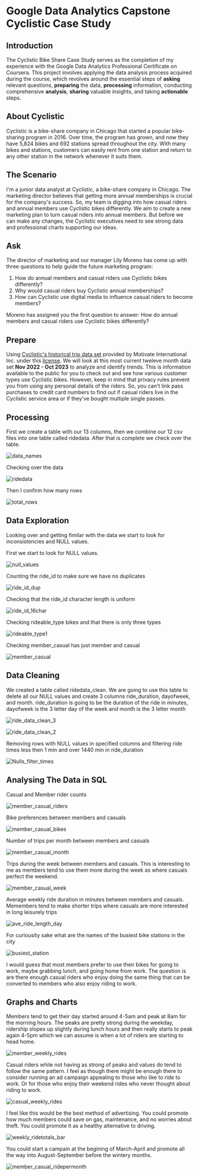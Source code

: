 # Google Data Analytics Capstone Cyclistic Case Study

## Introduction
The Cyclistic Bike Share Case Study serves as the completion of my experience with the Google Data Analytics Professional Certificate on Coursera. This project involves applying the data analysis process acquired during the course, which revolves around the essential
steps of __asking__ relevant questions, __preparing__ the data, __processing__ information, conducting comprehensive __analysis__, __sharing__ valuable insights, and taking __actionable__ steps.

## About Cyclistic
Cyclistic is a bike-share company in Chicago that started a popular bike-sharing program in 2016. Over time, the program has grown, and now they have 5,824 bikes and 692 stations spread throughout the city. With many bikes and stations, customers can easily rent from
one station and return to any other station in the network whenever it suits them.

## The Scenario

I'm a junior data analyst at Cyclistic, a bike-share company in Chicago. The marketing director believes that getting more annual memberships is crucial for the company's success. So, my team is digging into how casual riders and annual members use Cyclistic bikes
differently. We aim to create a new marketing plan to turn casual riders into annual members. But before we can make any changes, the Cyclistic executives need to see strong data and professional charts supporting our ideas.

## Ask
The director of marketing and our manager Lily Moreno has come up with three questions to help guide the future marketing program:
1. How do annual members and casual riders use Cyclistic bikes differently?
2. Why would casual riders buy Cyclistic annual memberships?
3. How can Cyclistic use digital media to influence casual riders to become members?
 
Moreno has assigned you the first question to answer: How do annual members and casual riders use Cyclistic bikes differently?

## Prepare
Using [Cyclistic's historical trip data set](https://divvy-tripdata.s3.amazonaws.com/index.html) provided by Motivate International Inc. under this [license](https://divvybikes.com/data-license-agreement).  We will look at this most current tweleve month data set __Nov 2022 - Oct 2023__ to analyze and identify trends. 
This is information available to the public for you to check out and see how various customer types use Cyclistic bikes. However, keep in mind that privacy rules prevent you from using any personal details of the riders. So, you can't link
pass purchases to credit card numbers to find out if casual riders live in the Cyclistic service area or if they've bought multiple single passes.

## Processing
First we create a table with our 13 columns, then we combine our 12 csv files into one table called ridedata.  After that is complete we check over the table.

![data_names](https://github.com/rcs1978/Google-Data-Analytics-Capstone-Cyclistic-Case-Study/assets/152421676/b52121e2-6b99-46ff-8948-9fa31b26327e)


Checking over the data 

![ridedata](https://github.com/rcs1978/Google-Data-Analytics-Capstone-Cyclistic-Case-Study/assets/152421676/de51d2bf-57a1-4dc0-8ca8-7b31326c6fea)

Then I confirm how many rows

![total_rows](https://github.com/rcs1978/Google-Data-Analytics-Capstone-Cyclistic-Case-Study/assets/152421676/a1bbb9e0-89e2-45a4-844f-024194bd68a9)

## Data Exploration
Looking over and getting fimilar with the data we start to look for inconsistencies and NULL values.

First we start to look for NULL values.  

![null_values](https://github.com/rcs1978/Google-Data-Analytics-Capstone-Cyclistic-Case-Study/assets/152421676/33e8d78f-8832-4c69-9359-568b7a8dfce4)

Counting the ride_id to make sure we have no duplicates

![ride_id_dup](https://github.com/rcs1978/Google-Data-Analytics-Capstone-Cyclistic-Case-Study/assets/152421676/89919664-c609-4897-9fc4-2472991f9084)

Checking that the ride_id character length is uniform

![ride_id_16char](https://github.com/rcs1978/Google-Data-Analytics-Capstone-Cyclistic-Case-Study/assets/152421676/1542c648-917c-4bae-a9de-4f1924a3fbcf)

Checking rideable_type bikes and that there is only three types

![rideable_type1](https://github.com/rcs1978/Google-Data-Analytics-Capstone-Cyclistic-Case-Study/assets/152421676/a9224f0d-231d-4854-87ca-bc844f111972)

Checking member_casual has just member and casual

![member_casual](https://github.com/rcs1978/Google-Data-Analytics-Capstone-Cyclistic-Case-Study/assets/152421676/2891023f-3e21-4eb4-9d3b-45f771168770)

## Data Cleaning

We created a table called ridedata_clean.  We are going to use this table to delete all our NULL values and create 3 columns ride_duration, dayofweek, and month.  ride_duration is going to be the duration of the ride in minutes, dayofweek is the 3 letter day of the week
and month is the 3 letter month

![ride_data_clean_3](https://github.com/rcs1978/Google-Data-Analytics-Capstone-Cyclistic-Case-Study/assets/152421676/ad766204-73cf-43f8-929f-675bdcd2c40e)

![ride_data_clean_2](https://github.com/rcs1978/Google-Data-Analytics-Capstone-Cyclistic-Case-Study/assets/152421676/e00d89dd-ec00-4022-a732-e6add799b765)

Removing rows with NULL values in specified columns and filtering ride times less then 1 min and over 1440 min in ride_duration

![Nulls_filter_times](https://github.com/rcs1978/Google-Data-Analytics-Capstone-Cyclistic-Case-Study/assets/152421676/587bc53a-a983-4f97-a7b0-0741f21f06f8)

## Analysing The Data in SQL

Casual and Member rider counts

![member_casual_riders](https://github.com/rcs1978/Google-Data-Analytics-Capstone-Cyclistic-Case-Study/assets/152421676/b55264c3-6745-4cb7-9495-ade0d3b0f73d)

Bike preferences between members and casuals

![member_casual_bikes](https://github.com/rcs1978/Google-Data-Analytics-Capstone-Cyclistic-Case-Study/assets/152421676/5ae156b2-9768-4132-86c6-56571980a269)

Number of trips per month between members and casuals

![member_casual_month](https://github.com/rcs1978/Google-Data-Analytics-Capstone-Cyclistic-Case-Study/assets/152421676/639e1310-9366-4cd0-9979-a3d975133832)


Trips during the week between members and casuals.  This is interesting to me as members tend to use them more during the week as where casuals perfect the weekend.

![member_casual_week](https://github.com/rcs1978/Google-Data-Analytics-Capstone-Cyclistic-Case-Study/assets/152421676/9c28e290-c444-4636-bb20-fdb90820a2d4)

Average weekly ride duration in minutes between members and casuals.  Memembers tend to make shorter trips where casuals are more interested in long leisurely trips

![ave_ride_length_day](https://github.com/rcs1978/Google-Data-Analytics-Capstone-Cyclistic-Case-Study/assets/152421676/765c55ed-7810-4ed7-a193-609b5716a394)

For curiousity sake what are the names of the busiest bike stations in the city

![busiest_station](https://github.com/rcs1978/Google-Data-Analytics-Capstone-Cyclistic-Case-Study/assets/152421676/ba2fbb11-59fe-483c-a167-9bfedb90e807)

I would guess that most members prefer to use their bikes for going to work, maybe grabbing lunch, and going home from work.  The question is are there enough casual riders who enjoy doing the same thing that can be converted to members who also enjoy riding to work.

## Graphs and Charts
Members tend to get their day started around 4-5am and peak at 8am for the morning hours.  The peaks are pretty strong during the weekday, ridership slopes up slightly during lunch hours and then really starts to peak again 4-5pm which we can assume is when a lot of riders
are starting to head home.

![member_weekly_rides](https://github.com/rcs1978/Google-Data-Analytics-Capstone-Cyclistic-Case-Study/assets/152421676/8d311711-2e14-4f0b-9710-cf73ee0ce252)

Casual riders while not having as strong of peaks and values do tend to follow the same pattern.  I feel as though there might be enough there to consider running an ad campaign appealing to those who like to ride to work.  Or for those who enjoy their weekend rides who never 
thought about riding to work.

![casual_weekly_rides](https://github.com/rcs1978/Google-Data-Analytics-Capstone-Cyclistic-Case-Study/assets/152421676/1ac29abc-4a1a-4454-b030-bf2a2889ea1a)

I feel like this would be the best method of advertising.  You could promote how much members could save on gas, maintenance, and no worries about theft.  You could promote it as a healthy alternative to driving. 

![weekly_ridetotals_bar](https://github.com/rcs1978/Google-Data-Analytics-Capstone-Cyclistic-Case-Study/assets/152421676/ea5e39f4-9aa0-4d03-ad32-430168c7bd69)

You could start a campain at the begining of March-April and promote all the way into August-September before the wintery months. 

![member_casual_ridepermonth](https://github.com/rcs1978/Google-Data-Analytics-Capstone-Cyclistic-Case-Study/assets/152421676/33806741-3cc3-4d42-aa59-86126ed6c642)

